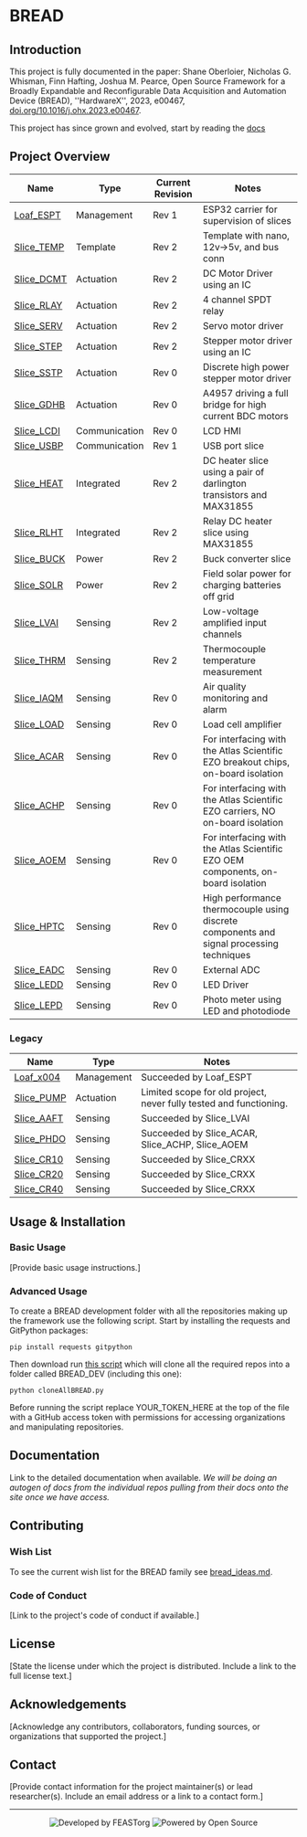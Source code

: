 # BREAD

## Introduction
This project is fully documented in the paper: Shane Oberloier, Nicholas G. Whisman, Finn Hafting, Joshua M. Pearce, Open Source Framework for a Broadly Expandable and Reconfigurable Data Acquisition and Automation Device (BREAD), ''HardwareX'', 2023, e00467, [doi.org/10.1016/j.ohx.2023.e00467](https://doi.org/10.1016/j.ohx.2023.e00467).

This project has since grown and evolved, start by reading the [docs](docs/README.md)

## Project Overview

| Name | Type | Current Revision | Notes |
| --- | --- | --- | --- |
| [Loaf_ESPT](https://github.com/FEASTorg/Loaf_ESPT) | Management | Rev 1 | ESP32 carrier for supervision of slices |
| [Slice_TEMP](https://github.com/FEASTorg/Slice_TEMP) | Template | Rev 2 | Template with nano, 12v->5v, and bus conn |
| [Slice_DCMT](https://github.com/FEASTorg/Slice_DCMT) | Actuation | Rev 2 | DC Motor Driver using an IC |
| [Slice_RLAY](https://github.com/FEASTorg/Slice_RLAY) | Actuation | Rev 2 | 4 channel SPDT relay |
| [Slice_SERV](https://github.com/FEASTorg/Slice_SERV) | Actuation | Rev 2 | Servo motor driver |
| [Slice_STEP](https://github.com/FEASTorg/Slice_STEP) | Actuation | Rev 2 | Stepper motor driver using an IC |
| [Slice_SSTP](https://github.com/FEASTorg/Slice_SSTP) | Actuation | Rev 0 | Discrete high power stepper motor driver |
| [Slice_GDHB](https://github.com/FEASTorg/Slice_GDHB) | Actuation | Rev 0 | A4957 driving a full bridge for high current BDC motors |
| [Slice_LCDI](https://github.com/FEASTorg/Slice_LCDI) | Communication | Rev 0 | LCD HMI |
| [Slice_USBP](https://github.com/FEASTorg/Slice_USBP) | Communication | Rev 1 | USB port slice |
| [Slice_HEAT](https://github.com/FEASTorg/Slice_HEAT) | Integrated | Rev 2 | DC heater slice using a pair of darlington transistors and MAX31855 |
| [Slice_RLHT](https://github.com/FEASTorg/Slice_RLHT) | Integrated | Rev 2 | Relay DC heater slice using MAX31855 |
| [Slice_BUCK](https://github.com/FEASTorg/Slice_BUCK) | Power | Rev 2 | Buck converter slice |
| [Slice_SOLR](https://github.com/FEASTorg/Slice_SOLR) | Power | Rev 2 | Field solar power for charging batteries off grid |
| [Slice_LVAI](https://github.com/FEASTorg/Slice_LVAI) | Sensing | Rev 2 | Low-voltage amplified input channels |
| [Slice_THRM](https://github.com/FEASTorg/Slice_THRM) | Sensing | Rev 2 | Thermocouple temperature measurement |
| [Slice_IAQM](https://github.com/FEASTorg/Slice_IAQM) | Sensing | Rev 0 | Air quality monitoring and alarm |
| [Slice_LOAD](https://github.com/FEASTorg/Slice_LOAD) | Sensing | Rev 0 | Load cell amplifier |
| [Slice_ACAR](https://github.com/FEASTorg/Slice_ACAR) | Sensing | Rev 0 | For interfacing with the Atlas Scientific EZO breakout chips, on-board isolation |
| [Slice_ACHP](https://github.com/FEASTorg/Slice_ACHP) | Sensing | Rev 0 | For interfacing with the Atlas Scientific EZO carriers, NO on-board isolation |
| [Slice_AOEM](https://github.com/FEASTorg/Slice_AOEM) | Sensing | Rev 0 | For interfacing with the Atlas Scientific EZO OEM components, on-board isolation |
| [Slice_HPTC](https://github.com/FEASTorg/Slice_HPTC) | Sensing | Rev 0 | High performance thermocouple using discrete components and signal processing techniques |
| [Slice_EADC](https://github.com/FEASTorg/Slice_EADC) | Sensing | Rev 0 | External ADC  |
| [Slice_LEDD](https://github.com/FEASTorg/Slice_LEDD) | Sensing | Rev 0 | LED Driver  |
| [Slice_LEPD](https://github.com/FEASTorg/Slice_LEPD) | Sensing | Rev 0 | Photo meter using LED and photodiode |

### Legacy

| Name | Type | Notes |
| --- | --- | --- |
| [Loaf_x004](https://github.com/FEASTorg/Loaf_x004) | Management | Succeeded by Loaf_ESPT|
| [Slice_PUMP](https://github.com/FEASTorg/Slice_PUMP) | Actuation | Limited scope for old project, never fully tested and functioning.|
| [Slice_AAFT](https://github.com/FEASTorg/Slice_AAFT) | Sensing | Succeeded by Slice_LVAI|
| [Slice_PHDO](https://github.com/FEASTorg/Slice_PHDO) | Sensing | Succeeded by Slice_ACAR, Slice_ACHP, Slice_AOEM|
| [Slice_CR10](https://github.com/FEASTorg/Slice_CR10) | Sensing | Succeeded by Slice_CRXX |
| [Slice_CR20](https://github.com/FEASTorg/Slice_CR20) | Sensing | Succeeded by Slice_CRXX |
| [Slice_CR40](https://github.com/FEASTorg/Slice_CR40) | Sensing | Succeeded by Slice_CRXX |

## Usage & Installation

### Basic Usage
[Provide basic usage instructions.]

### Advanced Usage

To create a BREAD development folder with all the repositories making up the framework use the following script. Start by installing the requests and GitPython packages:
```
pip install requests gitpython
```
Then download run [this script](scripts/cloneAllBREAD.py) which will clone all the required repos into a folder called BREAD_DEV (including this one):
```
python cloneAllBREAD.py
```
Before running the script replace YOUR_TOKEN_HERE at the top of the file with a GitHub access token with permissions for accessing organizations and manipulating repositories.

## Documentation
Link to the detailed documentation when available. *We will be doing an autogen of docs from the individual repos pulling from their docs onto the site once we have access.*

## Contributing


### Wish List

To see the current wish list for the BREAD family see [bread_ideas.md](docs/bread_ideas.md).

### Code of Conduct
[Link to the project's code of conduct if available.]

## License
[State the license under which the project is distributed. Include a link to the full license text.]

## Acknowledgements
[Acknowledge any contributors, collaborators, funding sources, or organizations that supported the project.]

## Contact
[Provide contact information for the project maintainer(s) or lead researcher(s). Include an email address or a link to a contact form.]

---

<div align="center">
  <p>
    <img src="https://img.shields.io/badge/Developed_by-UWO--FAST-orange" alt="Developed by FEASTorg">
    <img src="https://img.shields.io/badge/Powered_by-Open_Source-blue" alt="Powered by Open Source">
  </p>
</div>
